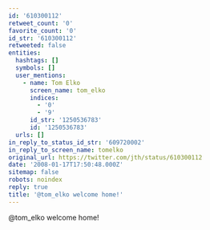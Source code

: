```yaml
---
id: '610300112'
retweet_count: '0'
favorite_count: '0'
id_str: '610300112'
retweeted: false
entities:
  hashtags: []
  symbols: []
  user_mentions:
    - name: Tom Elko
      screen_name: tom_elko
      indices:
        - '0'
        - '9'
      id_str: '1250536783'
      id: '1250536783'
  urls: []
in_reply_to_status_id_str: '609720002'
in_reply_to_screen_name: tomelko
original_url: https://twitter.com/jth/status/610300112
date: '2008-01-17T17:50:48.000Z'
sitemap: false
robots: noindex
reply: true
title: '@tom_elko welcome home!'
---
```


@tom_elko welcome home!
